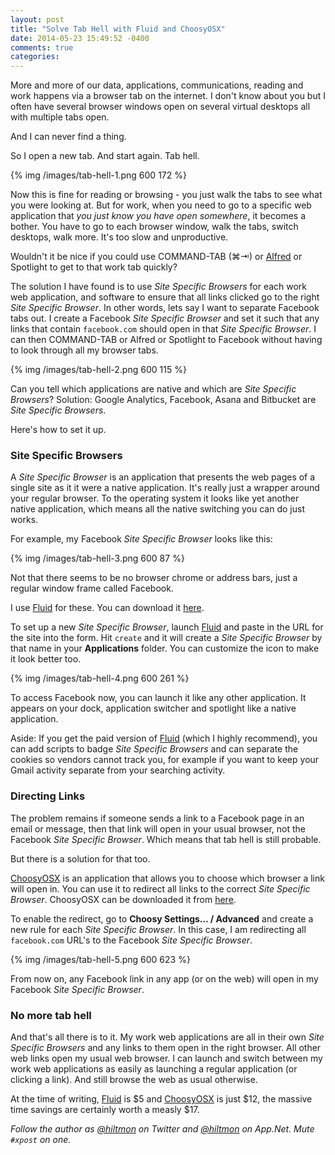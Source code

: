 ```yaml
---
layout: post
title: "Solve Tab Hell with Fluid and ChoosyOSX"
date: 2014-05-23 15:49:52 -0400
comments: true
categories: 
---
```


More and more of our data, applications, communications, reading and work happens via a browser tab on the internet. I don't know about you but I often have several browser windows open on several virtual desktops all with multiple tabs open.

And I can never find a thing.

So I open a new tab. And start again. Tab hell.

{% img /images/tab-hell-1.png 600 172 %}

Now this is fine for reading or browsing - you just walk the tabs to see what you were looking at. But for work, when you need to go to a specific web application that *you just know you have open somewhere*, it becomes a bother. You have to go to each browser window, walk the tabs, switch desktops, walk more. It's too slow and unproductive.

Wouldn't it be nice if you could use COMMAND-TAB (⌘⇥) or [Alfred](http://www.alfredapp.com) or Spotlight to get to that work tab quickly?

The solution I have found is to use *Site Specific Browsers* for each work web application, and software to ensure that all links clicked go to the right *Site Specific Browser*. In other words, lets say I want to separate Facebook tabs out. I create a Facebook *Site Specific Browser* and set it such that any links that contain `facebook.com` should open in that *Site Specific Browser*. I can then COMMAND-TAB or Alfred or Spotlight to Facebook without having to look through all my browser tabs.

{% img /images/tab-hell-2.png 600 115 %}

Can you tell which applications are native and which are *Site Specific Browsers*? <span class="light">Solution: Google Analytics, Facebook, Asana and Bitbucket are *Site Specific Browsers*.</span>

Here's how to set it up.

### Site Specific Browsers

A *Site Specific Browser* is an application that presents the web pages of a single site as it it were a native application. It's really just a wrapper around your regular browser. To the operating system it looks like yet another native application, which means all the native switching you can do just works.

For example, my Facebook *Site Specific Browser* looks like this:

{% img /images/tab-hell-3.png 600 87 %}

Not that there seems to be no browser chrome or address bars, just a regular window frame called Facebook.

I use [Fluid](http://fluidapp.com) for these. You can download it [here](http://fluidapp.com).

To set up a new *Site Specific Browser*, launch [Fluid](http://fluidapp.com) and paste in the URL for the site into the form. Hit `create` and it will create a *Site Specific Browser* by that name in your **Applications** folder. You can customize the icon to make it look better too.

{% img /images/tab-hell-4.png 600 261 %}

To access Facebook now, you can launch it like any other application. It appears on your dock, application switcher and spotlight like a native application.

<span class="light">Aside: If you get the paid version of [Fluid](http://fluidapp.com) (which I highly recommend), you can add scripts to badge *Site Specific Browsers* and can separate the cookies so vendors cannot track you, for example if you want to keep your Gmail activity separate from your searching activity.</span>

### Directing Links

The problem remains if someone sends a link to a Facebook page in an email or message, then that link will open in your usual browser, not the Facebook *Site Specific Browser*. Which means that tab hell is still probable.

But there is a solution for that too.

[ChoosyOSX](http://www.choosyosx.com) is an application that allows you to choose which browser a link will open in. You can use it to redirect all links to the correct *Site Specific Browser*. ChoosyOSX can be downloaded it from [here](http://www.choosyosx.com).

To enable the redirect, go to **Choosy Settings... / Advanced** and create a new rule for each *Site Specific Browser*. In this case, I am redirecting all `facebook.com` URL's to the Facebook *Site Specific Browser*.

{% img /images/tab-hell-5.png 600 623 %}

From now on, any Facebook link in any app (or on the web) will open in my Facebook *Site Specific Browser*.

### No more tab hell

And that's all there is to it. My work web applications are all in their own *Site Specific Browsers* and any links to them open in the right browser. All other web links open my usual web browser. I can launch and switch between my work web applications as easily as launching a regular application (or clicking a link). And still browse the web as usual otherwise.

<span class="light">At the time of writing, [Fluid](http://fluidapp.com) is $5 and [ChoosyOSX](http://www.choosyosx.com) is just $12, the massive time savings are certainly worth a measly $17.</span>

*Follow the author as [@hiltmon](http://https://twitter.com/hiltmon) on Twitter and [@hiltmon](http://alpha.app.net/hiltmon) on App.Net. Mute `#xpost` on one.*